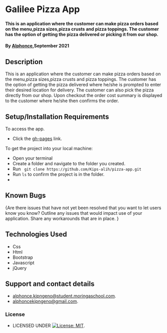 # Galilee Pizza App
#### This is an application where the customer can make pizza orders based on the menu,pizza sizes,pizza crusts and pizza toppings. The customer has the option of getting the pizza delivered or picking it from our shop. 
#### By **[Alphonce](https://github.com/Kips-alih),September 2021**
## Description
This is an application where the customer can make pizza orders based on the menu,pizza sizes,pizza crusts and pizza toppings. The customer has the option of getting the pizza delivered where he/she is prompted to enter their desired location for delivery. The customer can also pick the pizza directly from our shop. Upon checkout the order cost summary is displayed to the customer where he/she then confirms the order.
## Setup/Installation Requirements
To access the app.
* Click the [gh-pages](https://kips-alih.github.io/pizza-app/) link.
 
To get the project into your local machine:
* Open your terminal
* Create a folder and navigate to the folder you created.
* Run ` git clone https://github.com/Kips-alih/pizza-app.git`
* Run `ls` to confirm the project is in the folder.
* 

## Known Bugs
{Are there issues that have not yet been resolved that you want to let users know you know? Outline any issues that would impact use of your application. Share any workarounds that are in place. }
## Technologies Used
* Css
* Html
* Bootstrap
* Javascript
* jQuery
## Support and contact details
* alphonce.kipngeno@student.moringaschool.com.
* alphoncekipngeno@gmail.com.
### License
* LICENSED UNDER  [![License: MIT](https://img.shields.io/badge/License-MIT-yellow.svg)](LICENSE).
  
